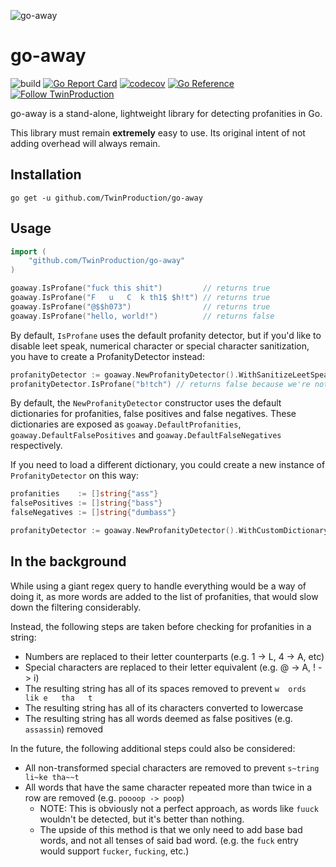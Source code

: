 ![go-away](/.github/assets/go-away.png)

# go-away
![build](https://github.com/TwinProduction/go-away/workflows/build/badge.svg)
[![Go Report Card](https://goreportcard.com/badge/github.com/TwinProduction/go-away)](https://goreportcard.com/report/github.com/TwinProduction/go-away)
[![codecov](https://codecov.io/gh/TwinProduction/go-away/branch/master/graph/badge.svg)](https://codecov.io/gh/TwinProduction/go-away)
[![Go Reference](https://pkg.go.dev/badge/github.com/TwinProduction/go-away.svg)](https://pkg.go.dev/github.com/TwinProduction/go-away)
[![Follow TwinProduction](https://img.shields.io/github/followers/TwinProduction?label=Follow&style=social)](https://github.com/TwinProduction)

go-away is a stand-alone, lightweight library for detecting profanities in Go.

This library must remain **extremely** easy to use. Its original intent of not adding overhead will always remain.


## Installation
```
go get -u github.com/TwinProduction/go-away
```


## Usage
```go
import (
	"github.com/TwinProduction/go-away"
)

goaway.IsProfane("fuck this shit")         // returns true
goaway.IsProfane("F   u   C  k th1$ $h!t") // returns true
goaway.IsProfane("@$$h073")                // returns true
goaway.IsProfane("hello, world!")          // returns false
```

By default, `IsProfane` uses the default profanity detector, but if you'd like to disable leet speak,
numerical character or special character sanitization, you have to create a ProfanityDetector instead:

```go
profanityDetector := goaway.NewProfanityDetector().WithSanitizeLeetSpeak(false).WithSanitizeSpecialCharacters(false).WithSanitizeAccents(false)
profanityDetector.IsProfane("b!tch") // returns false because we're not sanitizing special characters
```

By default, the `NewProfanityDetector` constructor uses the default dictionaries for profanities, false positives and false negatives.
These dictionaries are exposed as `goaway.DefaultProfanities`, `goaway.DefaultFalsePositives` and `goaway.DefaultFalseNegatives` respectively.

If you need to load a different dictionary, you could create a new instance of `ProfanityDetector` on this way:
```go
profanities    := []string{"ass"}
falsePositives := []string{"bass"}
falseNegatives := []string{"dumbass"}

profanityDetector := goaway.NewProfanityDetector().WithCustomDictionary(profanities, falsePositives, falseNegatives)
```


## In the background
While using a giant regex query to handle everything would be a way of doing it, as more words 
are added to the list of profanities, that would slow down the filtering considerably.

Instead, the following steps are taken before checking for profanities in a string:

- Numbers are replaced to their letter counterparts (e.g. 1 -> L, 4 -> A, etc)
- Special characters are replaced to their letter equivalent (e.g. @ -> A, ! -> i)
- The resulting string has all of its spaces removed to prevent `w  ords  lik e   tha   t`
- The resulting string has all of its characters converted to lowercase
- The resulting string has all words deemed as false positives (e.g. `assassin`) removed

In the future, the following additional steps could also be considered:
- All non-transformed special characters are removed to prevent `s~tring li~ke tha~~t`
- All words that have the same character repeated more than twice in a row are removed (e.g. `poooop -> poop`)
  - NOTE: This is obviously not a perfect approach, as words like `fuuck` wouldn't be detected, but it's better than nothing.
  - The upside of this method is that we only need to add base bad words, and not all tenses of said bad word. (e.g. the `fuck` entry would support `fucker`, `fucking`, etc.)
  